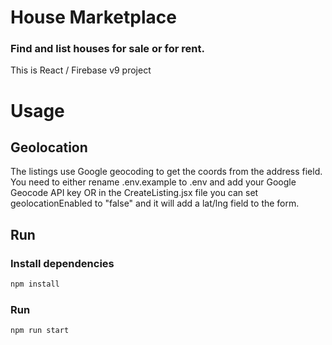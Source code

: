 # House Marketplace

### Find and list houses for sale or for rent.

This is React / Firebase v9 project

# Usage

## Geolocation

The listings use Google geocoding to get the coords from the address field. You need to either rename .env.example to .env and add your Google Geocode API key OR in the CreateListing.jsx file you can set geolocationEnabled to "false" and it will add a lat/lng field to the form.

## Run

### Install dependencies

```bash
npm install
```

### Run

```bash
npm run start
```
